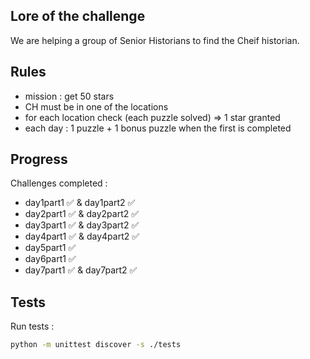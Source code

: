 ## Lore of the challenge

We are helping a group of Senior Historians to find the Cheif historian.

## Rules
- mission : get 50 stars
- CH must be in one of the locations
- for each location check (each puzzle solved) => 1 star granted
- each day : 1 puzzle  + 1 bonus puzzle when the first is completed

## Progress

Challenges completed :
- day1part1 ✅ & day1part2 ✅
- day2part1 ✅ & day2part2 ✅
- day3part1 ✅ & day3part2 ✅
- day4part1 ✅ & day4part2 ✅
- day5part1 ✅
- day6part1 ✅
- day7part1 ✅ & day7part2 ✅

## Tests

Run tests :
```sh
python -m unittest discover -s ./tests
```
